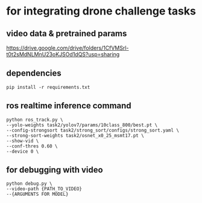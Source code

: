 # for integrating drone challenge tasks

## video data & pretrained params
https://drive.google.com/drive/folders/1CfVMSrl-t0t2sMdNLMnU23oKJSOd1dQS?usp=sharing

## dependencies
``` commandline
pip install -r requirements.txt
```

## ros realtime inference command
``` shell
python ros_track.py \
--yolo-weights task2/yolov7/params/10class_800/best.pt \
--config-strongsort task2/strong_sort/configs/strong_sort.yaml \
--strong-sort-weights task2/osnet_x0_25_msmt17.pt \
--show-vid \
--conf-thres 0.60 \
--device 0 \
```

## for debugging with video
```shell
python debug.py \
--video-path {PATH_TO_VIDEO}
--{ARGUMENTS FOR MODEL}
```
